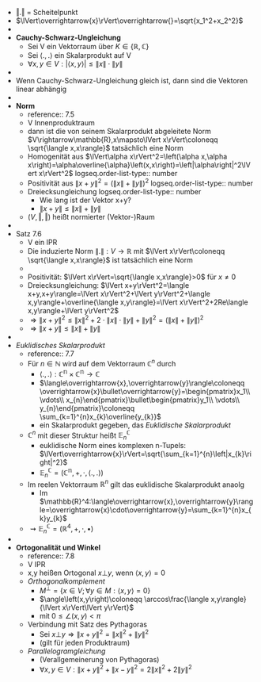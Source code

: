 - $\Vert.\Vert$ = Scheitelpunkt
- $\lVert\overrightarrow{x}\rVert\overrightarrow{}=\sqrt{x_1^2+x_2^2}$
-
- **Cauchy-Schwarz-Ungleichung**
	- Sei V ein Vektorraum über $K\in\left\lbrace\mathbb{R},\mathbb{C}\right\rbrace$
	- Sei $\langle.,.\rangle$ ein Skalarprodukt auf V
	- $\forall x,y\in V:\left|\langle x,y\rangle\right|\leq\lVert x\rVert\cdot\lVert y\rVert$
-
- Wenn Cauchy-Schwarz-Ungleichung gleich ist, dann sind die Vektoren linear abhängig
-
- **Norm**
	- reference:: 7.5
	- V Innenproduktraum
	- dann ist die von seinem Skalarprodukt abgeleitete Norm $V\rightarrow\mathbb{R},x\mapsto\lVert x\rVert\coloneqq \sqrt{\langle x,x\rangle}$ tatsächlich eine Norm
	- Homogenität aus $\lVert\alpha x\rVert^2=\left(\alpha x,\alpha x\right)=\alpha\overline{\alpha}\left(x,x\right)=\left|\alpha\right|^2\lVert x\rVert^2$
	  logseq.order-list-type:: number
	- Positivität aus $\lVert x+y\rVert^2=\left(\lVert x\rVert+\lVert y\rVert\right)^2$
	  logseq.order-list-type:: number
	- Dreiecksungleichung
	  logseq.order-list-type:: number
		- Wie lang ist der Vektor x+y?
		- $\lVert x+y\rVert\leq\lVert x\rVert+\lVert y\rVert$
	- $\left(V,\Vert,\Vert\right)$ heißt normierter (Vektor-)Raum
-
- Satz 7.6
	- V ein IPR
	- Die induzierte Norm $\lVert.\rVert:V\rightarrow\mathbb{R}$ mit $\lVert x\rVert\coloneqq \sqrt{\langle x,x\rangle}$ ist tatsächlich eine Norm
	-
	- Positivität: $\lVert x\rVert=\sqrt{\langle x,x\rangle}>0$ für $x\neq0$
	- Dreiecksungleichung: $\lVert x+y\rVert^2=\langle x+y,x+y\rangle=\lVert x\rVert^2+\lVert y\rVert^2+\langle x,y\rangle+\overline{\langle x,y\rangle}=\lVert x\rVert^2+2Re\langle x,y\rangle+\lVert y\rVert^2$
	- $\Rightarrow\lVert x+y\rVert^2\leq\lVert x\rVert^2+2\cdot\lVert x\rVert\cdot\lVert y\rVert+\lVert y\rVert^2=\left(\lVert x\rVert+\lVert y\rVert\right)^2$
	- $\Rightarrow\lVert x+y\rVert\leq\lVert x\rVert+\lVert y\rVert$
-
- *Euklidisches Skalarprodukt*
	- reference:: 7.7
	- Für $n\in\mathbb{N}$ wird auf dem Vektorraum $\mathbb{C}^{n}$ durch
		- $\langle.,.\rangle:\mathbb{C^{n}}\times\mathbb{C^{n}}\rightarrow\mathbb{C}$
		- $\langle\overrightarrow{x},\overrightarrow{y}\rangle\coloneqq \overrightarrow{x}\bullet\overrightarrow{y}=\begin{pmatrix}x_1\\ \vdots\\ x_{n}\end{pmatrix}\bullet\begin{pmatrix}y_1\\ \vdots\\ y_{n}\end{pmatrix}\coloneqq \sum_{k=1}^{n}x_{k}\overline{y_{k}}$
		- ein Skalarprodukt gegeben, das *Euklidische Skalarprodukt*
	- $\mathbb{C}^{n}$ mit dieser Struktur heißt $\mathbb{E}_{n}^{\mathbb{C}}$
		- euklidische Norm eines komplexen n-Tupels: $\lVert\overrightarrow{x}\rVert=\sqrt{\sum_{k=1}^{n}\left|x_{k}\right|^2}$
		- $\mathbb{E}_{n}^{\mathbb{C}}=\left(\mathbb{C^{n}},+,\cdot,\langle.,.\rangle\right)$
	- Im reelen Vektorraum $\mathbb{R}^{n}$ gilt das euklidische Skalarprodukt anaolg
		- Im $\mathbb{R}^4:\langle\overrightarrow{x},\overrightarrow{y}\rangle=\overrightarrow{x}\cdot\overrightarrow{y}=\sum_{k=1}^{n}x_{k}y_{k}$
	- $\rightsquigarrow\mathbb{E}_{n}^{\mathbb{C}}=\left(\mathbb{R}^4,+,\cdot,\bullet\right)$
-
- **Ortogonalität und Winkel**
	- reference:: 7.8
	- V IPR
	- x,y heißen Ortogonal $x\bot y$, wenn $\langle x,y\rangle=0$
	- *Orthogonalkomplement*
		- $M^{\bot}=\left\lbrace x\in V;\forall y\in M:\langle x,y\rangle=0\right\rbrace$
		- $\angle\left(x,y\right)\coloneqq \arccos\frac{\langle x,y\rangle}{\lVert x\rVert\lVert y\rVert}$
		- mit $0\leq\angle\left(x,y\right)<\pi$
	- Verbindung mit Satz des Pythagoras
		- Sei $x\bot y\Rightarrow\lVert x+y\rVert^2=\lVert x\rVert^2+\lVert y\rVert^2$
		- (gilt für jeden Produktraum)
	- *Parallelogramgleichung*
		- (Verallgemeinerung von Pythagoras)
		- $\forall x,y\in V:\lVert x+y\rVert^2+\lVert x-y\rVert^2=2\lVert x\rVert^2+2\lVert y\rVert^2$